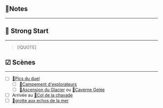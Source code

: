 
##  📝Notes
______



## 🎯 Strong Start
______
> [!QUOTE]  
>



## ☑ Scènes
______
- [ ] [📍Pics du duel](../lieux/📍Pics%20du%20duel.md)
	- [ ] [🔎Campement d'explorateurs](../découverte/🔎Campement%20d'explorateurs.md)
	- [ ] [🎲Ascension du Glacier](../épreuves/🎲Ascension%20du%20Glacier.md) ou [🎲Caverne Gelée](../épreuves/🎲Caverne%20Gelée.md)
- [ ] Arrivée au [🔎Col de la chavade](../découverte/🔎Col%20de%20la%20chavade.md)
- [ ] [📍grotte aux echos de la mer](../lieux/📍grotte%20aux%20echos%20de%20la%20mer.md)